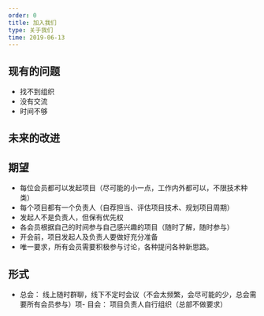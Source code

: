 ```yaml
---
order: 0
title: 加入我们
type: 关于我们
time: 2019-06-13
---
```


## 现有的问题

- 找不到组织
- 没有交流
- 时间不够

## 未来的改进

## 期望

- 每位会员都可以发起项目（尽可能的小一点，工作内外都可以，不限技术种类）
- 每个项目都有一个负责人（自荐担当、评估项目技术、规划项目周期）
- 发起人不是负责人，但保有优先权
- 各会员根据自己的时间参与自己感兴趣的项目（随时了解，随时参与）
- 开会前，项目发起人及负责人要做好充分准备
- 唯一要求，所有会员需要积极参与讨论，各种提问各种新思路。

## 形式

- 总会： 线上随时群聊，线下不定时会议（不会太频繁，会尽可能的少，总会需要所有会员参与）项- 目会： 项目负责人自行组织（总部不做要求）
